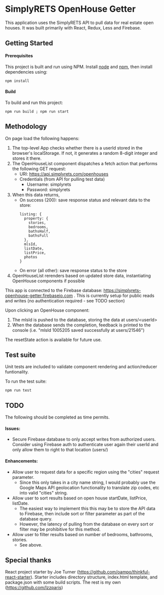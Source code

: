 # SimplyRETS OpenHouse Getter

This application uses the SimplyRETS API to pull data for real estate open houses. It was built primarily with React, Redux, Less and Firebase.

## Getting Started

#### Prerequisites

This project is built and run using NPM.  Install [node](http://nodejs.org/) and [npm](https://npmjs.org/), then install dependencies using:

```
npm install
```

#### Build
To build and run this project:

```
npm run build ; npm run start
```

## Methodology
On page load the following happens:

1. The top-level App checks whether there is a userId stored in the browser's localStorage.  If not, it generates a random 8-digit integer and stores it there. 
2. The OpenHouseList component dispatches a fetch action that performs the following GET request:
    * URI: https://api.simplyrets.com/openhouses
    * Credentials (from API for pulling test data)
        * Username: simplyrets
        * Password: simplyrets
3. When this data returns,
    * On success (200): save response status and relevant data to the store:
        ```
        listing: {
          property: {
            stories,
            bedrooms,
            bathsHalf,
            bathsFull
          },
          mlsId,
          listDate,
          listPrice,
          photos
        }
        ```
    * On error (all other): save response status to the store
4. OpenHouseList rerenders based on updated store data, instantiating OpenHouse components if possible

This app is connected to the Firebase database: https://simplyrets-openhouse-getter.firebaseio.com . This is currently setup for public reads and writes (no authentication required - see TODO section)

Upon clicking an OpenHouse component:

1. The mlsId is pushed to the database, storing the data at users/<userId\>
2. When the database sends the completion, feedback is printed to the console (i.e. "mlsId 1005205 saved successfully at users/21546")

The resetState action is available for future use.

## Test suite

Unit tests are included to validate component rendering and action/reducer funtionality.

To run the test suite:

```
npm run test
```

## TODO

The following should be completed as time permits.

#### Issues:

- Secure Firebase database to only accept writes from authorized users.  Consider using Firebase auth to authenticate user again their userId and only allow them to right to that location (users/<userId>)

#### Enhancements:

- Allow user to request data for a specific region using the "cities" request parameter.
    - Since this only takes in a city name string, I would probably use the Google Maps API geolocation functionality to translate zip codes, etc into valid "cities" string.
- Allow user to sort results based on open house startDate, listPrice, listDate.
    - The easiest way to implement this this may be to store the API data to Firebase, then include sort or filter parameter as part of the database query.
    - However, the latency of pulling from the database on every sort or filter may be prohibitive for this method.
- Allow user to filter results based on number of bedrooms, bathrooms, stories.
    - See above.

## Special thanks
React project starter by Joe Turner (https://github.com/oampo/thinkful-react-starter).  Starter includes directory structure, index.html template, and package.json with some build scripts.  The rest is my own (https://github.com/lzzparis)

